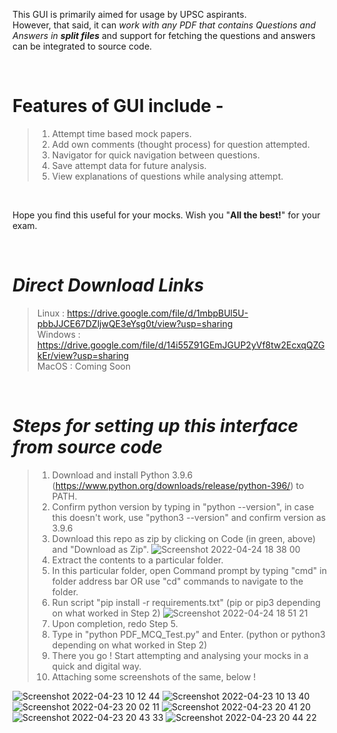 This GUI is primarily aimed for usage by UPSC aspirants. <br />
However, that said, it can _work with any PDF that contains Questions and Answers in **split files**_ and support for fetching the questions and answers can be integrated to source code.

<br />

# Features of GUI include -
> 1. Attempt time based mock papers.
> 2. Add own comments (thought process) for question attempted.
> 3. Navigator for quick navigation between questions.
> 4. Save attempt data for future analysis.
> 5. View explanations of questions while analysing attempt.

<br />

Hope you find this useful for your mocks.
Wish you "**All the best!**" for your exam. 


<br />

# _**Direct Download Links**_
> Linux : https://drive.google.com/file/d/1mbpBUl5U-pbbJJCE67DZljwQE3eYsg0t/view?usp=sharing <br />
> Windows : https://drive.google.com/file/d/14i55Z91GEmJGUP2yVf8tw2EcxqQZGkEr/view?usp=sharing <br />
> MacOS : Coming Soon <br />

<br />

# _**Steps for setting up this interface from source code**_
> 1. Download and install Python 3.9.6 (https://www.python.org/downloads/release/python-396/) to PATH.
> 2. Confirm python version by typing in "python --version", in case this doesn't work, use "python3 --version" and confirm version as 3.9.6
> 3. Download this repo as zip by clicking on Code (in green, above) and "Download as Zip".
> ![Screenshot 2022-04-24 18 38 00](https://user-images.githubusercontent.com/25398439/164978574-afba5224-4889-4783-875b-b4103fdfadab.png)
> 4. Extract the contents to a particular folder.
> 5. In this particular folder, open Command prompt by typing "cmd" in folder address bar OR use "cd" commands to navigate to the folder.
> 6. Run script "pip install -r requirements.txt" (pip or pip3 depending on what worked in Step 2)
> ![Screenshot 2022-04-24 18 51 21](https://user-images.githubusercontent.com/25398439/164978597-9903315c-59f9-40a6-b4ed-99b42ad2289b.png)
> 7. Upon completion, redo Step 5.
> 8. Type in "python PDF_MCQ_Test.py" and Enter. (python or python3 depending on what worked in Step 2)
> 9. There you go ! Start attempting and analysing your mocks in a quick and digital way.
> 10. Attaching some screenshots of the same, below !

![Screenshot 2022-04-23 10 12 44](https://user-images.githubusercontent.com/25398439/164916722-b7a59843-0738-469f-a71b-d43b29458123.png) 
![Screenshot 2022-04-23 10 13 40](https://user-images.githubusercontent.com/25398439/164916745-b61176af-cabe-41bd-a31b-aa076956be96.png)
![Screenshot 2022-04-23 20 02 11](https://user-images.githubusercontent.com/25398439/164916758-c4c89384-fdeb-433a-8a9e-6cac5f4b89ee.png) 
![Screenshot 2022-04-23 20 41 20](https://user-images.githubusercontent.com/25398439/164916774-cef356cc-d26c-4a92-bb68-02edcb40e5bf.png)
![Screenshot 2022-04-23 20 43 33](https://user-images.githubusercontent.com/25398439/164916782-f5cfb267-0b1a-48f8-a94d-921bbfe61344.png) 
![Screenshot 2022-04-23 20 44 22](https://user-images.githubusercontent.com/25398439/164916792-2ae69e29-e2aa-4acc-a45c-40f51634de3d.png)
